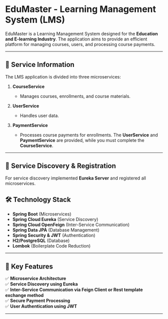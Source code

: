 # EduMaster - Learning Management System (LMS)
EduMaster is a Learning Management System designed for the **Education and E-learning Industry**. The application aims to provide an efficient platform for managing courses, users, and processing course payments.

---
## 🚀 **Service Information**

The LMS application is divided into three microservices:

1. **CourseService**  
   - Manages courses, enrollments, and course materials.  

2. **UserService**  
   - Handles user data.  

3. **PaymentService**  
   - Processes course payments for enrollments.
The **UserService** and **PaymentService** are provided, while you must complete the **CourseService**.

---
## 📌 **Service Discovery & Registration**
For service discovery implemented **Eureka Server** and registered all microservices.

## 🛠 **Technology Stack**
- **Spring Boot** (Microservices)
- **Spring Cloud Eureka** (Service Discovery)
- **Spring Cloud OpenFeign** (Inter-Service Communication)
- **Spring Data JPA** (Database Management)
- **Spring Security & JWT** (Authentication)
- **H2/PostgreSQL** (Database)
- **Lombok** (Boilerplate Code Reduction)

---
## 🎯 **Key Features**
✅ **Microservice Architecture**  
✅ **Service Discovery using Eureka**  
✅ **Inter-Service Communication via Feign Client or Rest template exchange method**  
✅ **Secure Payment Processing**  
✅ **User Authentication using JWT**  

---
